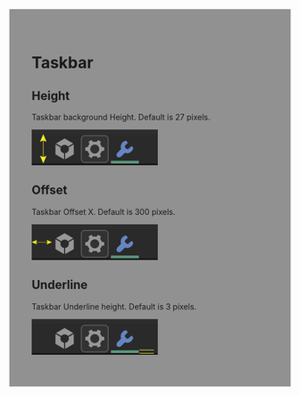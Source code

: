 <div style="background-color: #909190; padding: 40px;">

# **Taskbar**

## Height

Taskbar background Height. Default is 27 pixels.

![](./img/taskbar_height.png)

## Offset

Taskbar Offset X. Default is 300 pixels.

![](./img/taskbar_offset.png)

## Underline

Taskbar Underline height. Default is 3 pixels.

![](./img/taskbar_underline.png)
